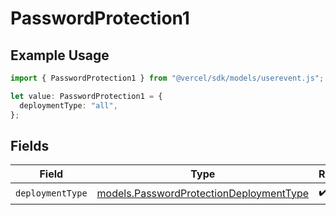 # PasswordProtection1

## Example Usage

```typescript
import { PasswordProtection1 } from "@vercel/sdk/models/userevent.js";

let value: PasswordProtection1 = {
  deploymentType: "all",
};
```

## Fields

| Field                                                                                    | Type                                                                                     | Required                                                                                 | Description                                                                              |
| ---------------------------------------------------------------------------------------- | ---------------------------------------------------------------------------------------- | ---------------------------------------------------------------------------------------- | ---------------------------------------------------------------------------------------- |
| `deploymentType`                                                                         | [models.PasswordProtectionDeploymentType](../models/passwordprotectiondeploymenttype.md) | :heavy_check_mark:                                                                       | N/A                                                                                      |